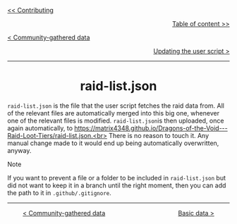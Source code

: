 <div align="left">
  
  [<< Contributing](/CONTRIBUTING.md)
  
</div>

<div align="right">
  
  [Table of content >>](table-of-content.md)
  
</div>

<div align="left">
  
  [< Community-gathered data](community-gathered-data.md)
  
</div>

<div align="right">

  [Updating the user script >](updating-user-script.md)
  
</div>

<hr>

<div align="center">

# raid-list.json

</div>

`raid-list.json` is the file that the user script fetches the raid data from. All of the relevant files are automatically merged into this big one, whenever one of the relevant files is modified. `raid-list.json`is then uploaded, once again automatically, to https://matrix4348.github.io/Dragons-of-the-Void---Raid-Loot-Tiers/raid-list.json.<br>
There is no reason to touch it. Any manual change made to it would end up being automatically overwritten, anyway.

> [!Note]
> If you want to prevent a file or a folder to be included in `raid-list.json` but did not want to keep it in a branch until the right moment, then you can add the path to it in `.github/.gitignore`.

<hr>

<div align="center">
  
  [< Community-gathered data](community-gathered-data.md) $~~~~~~~~~~~~~~~~~~~~~~~~~~~~~~~~~~~~~~~~$ [Basic data >](basic-data-folder.md)
  
</div>
